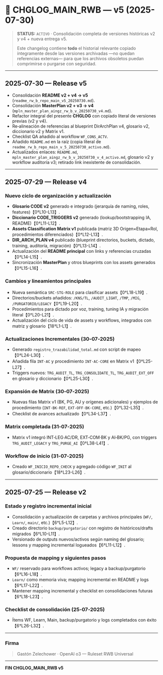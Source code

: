 # 📜 CHGLOG_MAIN_RWB — v5 (2025-07-30)

> **STATUS:** `ACTIVO` · Consolidación completa de versiones históricas v2 y v4 + nueva entrega v5.
>
> Este changelog contiene **todo** el historial relevante copiado íntegramente desde las versiones archivadas —no quedan referencias externas— para que los archivos obsoletos puedan comprimirse o purgarse con seguridad.

---

## 2025-07-30 — Release v5
- Consolidación **README v2 + v4 → v5** (`readme_rw_b_repo_main_v5_20250730.md`).
- Consolidación **MasterPlan v2 + v3 → v4** (`mpln_master_plan_aingz_rw_b_v_20250730_v4.md`).
- Refactor integral del presente **CHGLOG** con copiado literal de versiones previas (v2 y v4).
- Re‑alineación de referencias al blueprint DirArchPlan v4, glosario v2, diccionario v2 y Matrix v1.
- Checklist QA añadido al workflow `WF_CONS_ACTV`.
- Añadido `README.md` en la raíz (copia literal de `readme_rw_b_repo_main_v_5_20250730_activo.md`).
- Actualizados enlaces: `README.md`, `mpln_master_plan_aingz_rw_b_v_20250730_v_4_activo.md`, glosario v2 y workflow auditoría v3; retirado link inexistente de consolidación.

---

## 2025-07-29 — Release v4
### Nuevo ciclo de organización y actualización
- **Glosario CODE v2** generado e integrado (jerarquía de naming, roles, features)【0†L10-L13】.
- **Diccionario CODE_TRIGGERS v2** generado (lookup/bootstrapping IA, README)【0†L11-L12】.
- **Assets Classification Matrix v1** publicada (matriz 3D Origen×Etapa×Rol, procedimientos diferenciados)【0†L12-L13】.
- **DIR_ARCH_PLAN v4** publicado (blueprint directorios, buckets, dictado, training, auditoría, migración)【0†L13-L14】.
- Actualización del **README principal** con links y referencias cruzadas【0†L14-L15】.
- Sincronización **MasterPlan** y otros blueprints con los assets generados【0†L15-L16】.

### Cambios y lineamientos principales
- Nueva semántica `SRC·STG·ROLE` para clasificar assets【0†L18-L19】.
- Directorios/buckets añadidos: `/KNS/TL`, `/AUDIT_LIGHT`, `/TMP`, `/MIG`, `/PURGATORIO/LEGACY`【0†L19-L20】.
- Procedimientos para dictado por voz, training, tuning IA y migración literal【0†L20-L21】.
- Actualización del ciclo de vida de assets y workflows, integrados con matriz y glosario【18†L1-L1】.

### Actualizaciones Incrementales (30‑07‑2025)
- Generado `registro_trazabilidad_total.md` con script de mapeo【0†L24-L30】.
- Añadida fila `INT·AC` y procedimiento `INT·AC·CORE` en Matrix v1【0†L25-L27】.
- Triggers nuevos: `TRG_AUDIT_TL`, `TRG_CONSOLIDATE_TL`, `TRG_AUDIT_EXT_OFF` en glosario y diccionario【0†L25-L30】.

### Expansión de Matrix (30‑07‑2025)
- Nuevas filas Matrix v1 (BK, PG, AU y orígenes adicionales) y ejemplos de procedimiento (`INT·BK·REF`, `EXT‑OFF·BK·CORE`, etc.)【0†L32-L35】.
- Checklist de avances actualizado【0†L34-L37】.

### Matrix completada (31‑07‑2025)
- Matrix v1 integró INT‑LEG·AC/DR, EXT‑COM·BK y AI‑BK/PG, con triggers `TRG_AUDIT_LEGACY` y `TRG_PURGE_AI`【0†L38-L41】.

### Workflow de inicio (31‑07‑2025)
- Creado `WF_INICIO_REPO_CHECK` y agregado código `WF_INIT` al glosario/diccionario【18†L23-L26】.

---

## 2025-07-25 — Release v2
### Estado y registro incremental inicial
- Consolidación y actualización de carpetas y archivos principales (`WF/`, `Learn/`, `main/`, etc.)【6†L5-L12】.
- Creado directorio `backup/purgatorio/` con registro de históricos/drafts migrados【6†L10-L11】.
- Versionado de outputs nuevos/activos según naming del glosario; lessons y mapping incremental logueados【6†L11-L12】.

### Propuesta de mapping y siguientes pasos
- `WF/` reservado para workflows activos; legacy a backup/purgatorio【6†L16-L18】.
- `Learn/` como memoria viva; mapping incremental en README y logs【6†L17-L22】.
- Mantener mapping incremental y checklist en consolidaciones futuras【6†L18-L23】.

### Checklist de consolidación (25‑07‑2025)
- Ítems WF, Learn, Main, backup/purgatorio y logs completados con éxito【6†L26-L32】.

---

### Firma
> Gastón Zelechower · OpenAI o3 — Ruleset RWB Universal

---

**FIN CHGLOG_MAIN_RWB v5**

